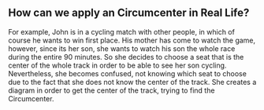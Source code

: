<h2> How can we apply an Circumcenter in Real Life? </h2>
<p> For example, John is in a cycling match with other people, in which of course he wants to win first place. His mother has come to watch the game, however, since its her son, she wants to watch his son the whole race during the entire 90 minutes. So she decides to choose a seat that is the center of the whole track in order to be able to see her son cycling. Nevertheless, she becomes confused, not knowing which seat to choose due to the fact that she does not know the center of the track. She creates a diagram in order to get the center of the track, trying to find the Circumcenter. </p>
